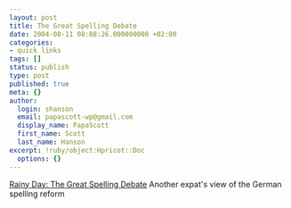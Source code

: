 ```yaml
---
layout: post
title: The Great Spelling Debate
date: 2004-08-11 08:08:26.000000000 +02:00
categories:
- quick links
tags: []
status: publish
type: post
published: true
meta: {}
author:
  login: shanson
  email: papascott-wp@gmail.com
  display_name: PapaScott
  first_name: Scott
  last_name: Hanson
excerpt: !ruby/object:Hpricot::Doc
  options: {}
---
```

<p><a href="http://www.eamonn.com/archives/001459.html#001459">Rainy Day: The Great Spelling Debate</a> Another expat's view of the German spelling reform</p>
